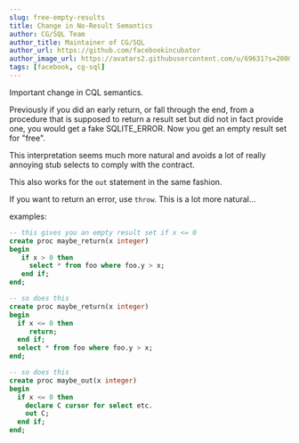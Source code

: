 ```yaml
---
slug: free-empty-results
title: Change in No-Result Semantics
author: CG/SQL Team
author_title: Maintainer of CG/SQL
author_url: https://github.com/facebookincubator
author_image_url: https://avatars2.githubusercontent.com/u/69631?s=200&v=4
tags: [facebook, cg-sql]
---
```


Important change in CQL semantics.

Previously if you did an early return, or fall through the end, from a procedure that is supposed to return a result set
but did not in fact provide one, you would get a fake SQLITE_ERROR.  Now you get an empty result set for "free".

This interpretation seems much more natural and avoids a lot of really annoying stub selects to comply with the contract.

This also works for the `out` statement in the same fashion.

If you want to return an error, use `throw`. This is a lot more natural...

examples:

```sql
-- this gives you an empty result set if x <= 0
create proc maybe_return(x integer)
begin
   if x > 0 then
     select * from foo where foo.y > x;
   end if;
end;

-- so does this
create proc maybe_return(x integer)
begin
  if x <= 0 then
     return;
  end if;
  select * from foo where foo.y > x;
end;

-- so does this
create proc maybe_out(x integer)
begin
  if x <= 0 then
    declare C cursor for select etc.
    out C;
  end if;
end;
```
